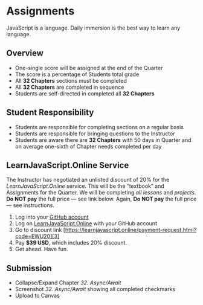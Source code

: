 # Assignments

JavaScript is a language. Daily immersion is the best way to learn any language. 

## Overview
* One-single score will be assigned at the end of the Quarter
* The score is a percentage of Students total grade
* All **32 Chapters** sections must be completed
* All **32 Chapters** are completed in sequence
* Students are self-directed in completed all **32 Chapters**

## Student Responsibility
* Students are responsible for completing sections on a regular basis
* Students are responsible for bringing questions to the Instructor
* Students are aware there are **32 Chapters** with 50 days in Quarter and on average one-sixth of Chapter needs completed per day

## LearnJavaScript.Online Service
The Instructor has negotiated an unlisted discount of 20% for the _LearnJavaScript.Online_ service. This will be the “textbook” and Assignments for the Quarter. We will be completing *all lessons* and *projects*. **Do NOT pay** the full price  — see link below. Again, **Do NOT pay** the full price — see instructions. 

1. Log into your [GitHub account][1]
2. Log on [LearnJavaScript.Online]() with your GitHub account
3. Go to discount link [https://learnjavascript.online/payment-request.html?code=EWU20][3]
4. Pay **$39 USD**, which includes 20% discount.
5. Get ahead. Have fun.

## Submission
* Collapse/Expand Chapter _32. Async/Await_
* Screenshot _32. Async/Await_ showing all completed checkmarks
* Upload to Canvas


[1]:	https://github.com
[3]:	https://learnjavascript.online/payment-request.html?code=EWU20